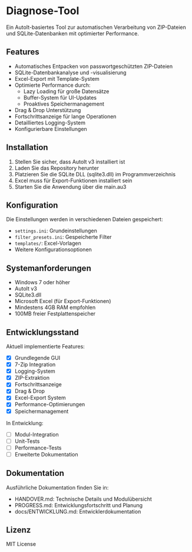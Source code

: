 # Diagnose-Tool

Ein AutoIt-basiertes Tool zur automatischen Verarbeitung von ZIP-Dateien und SQLite-Datenbanken mit optimierter Performance.

## Features

- Automatisches Entpacken von passwortgeschützten ZIP-Dateien
- SQLite-Datenbankanalyse und -visualisierung
- Excel-Export mit Template-System
- Optimierte Performance durch:
  - Lazy Loading für große Datensätze
  - Buffer-System für UI-Updates
  - Proaktives Speichermanagement
- Drag & Drop Unterstützung
- Fortschrittsanzeige für lange Operationen
- Detailliertes Logging-System
- Konfigurierbare Einstellungen

## Installation

1. Stellen Sie sicher, dass AutoIt v3 installiert ist
2. Laden Sie das Repository herunter
3. Platzieren Sie die SQLite DLL (sqlite3.dll) im Programmverzeichnis
4. Excel muss für Export-Funktionen installiert sein
5. Starten Sie die Anwendung über die main.au3

## Konfiguration

Die Einstellungen werden in verschiedenen Dateien gespeichert:
- `settings.ini`: Grundeinstellungen
- `filter_presets.ini`: Gespeicherte Filter
- `templates/`: Excel-Vorlagen
- Weitere Konfigurationsoptionen

## Systemanforderungen

- Windows 7 oder höher
- AutoIt v3
- SQLite3.dll
- Microsoft Excel (für Export-Funktionen)
- Mindestens 4GB RAM empfohlen
- 100MB freier Festplattenspeicher

## Entwicklungsstand

Aktuell implementierte Features:
- [x] Grundlegende GUI
- [x] 7-Zip Integration
- [x] Logging-System
- [x] ZIP-Extraktion
- [x] Fortschrittsanzeige
- [x] Drag & Drop
- [x] Excel-Export System
- [x] Performance-Optimierungen
- [x] Speichermanagement

In Entwicklung:
- [ ] Modul-Integration
- [ ] Unit-Tests
- [ ] Performance-Tests
- [ ] Erweiterte Dokumentation

## Dokumentation

Ausführliche Dokumentation finden Sie in:
- HANDOVER.md: Technische Details und Modulübersicht
- PROGRESS.md: Entwicklungsfortschritt und Planung
- docs/ENTWICKLUNG.md: Entwicklerdokumentation

## Lizenz

MIT License